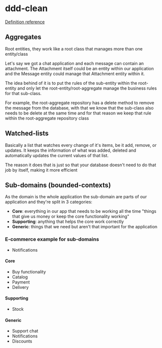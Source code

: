 # ddd-clean

[Definition reference](https://efficient-sloth-d85.notion.site/Gloss-rio-DDD-3a81b4df36d348a299ccbc53f38a1665)

## Aggregates

Root entities, they work like a root class that manages more than one entity/class

Let's say we got a chat application and each message can contain an attachment. The Attachment itself could be an entity within our application and the Message entity could manage that Attachment entity within it.

The idea behind of it is to put the rules of the sub-entity within the root-entity and only let the root-entity/root-aggregate manage the business rules for that sub-class.

For example, the root-aggregate repository has a delete method to remove the message from the database, with that we know that the sub-class also needs to be delete at the same time and for that reason we keep that rule within the root-aggregate repository class

## Watched-lists

Basically a list that watches every change of it's items, be it add, remove, or updates. It keeps the information of what was added, deleted and automatically updates the current values of that list.

The reason it does that is just so that your database doesn't need to do that job by itself, making it more efficient

## Sub-domains (bounded-contexts)

As the domain is the whole application the sub-domain are parts of our application and they're split in 3 categories:

- **Core**: everything in our app that needs to be working all the time "things that give us money or keep the core functionality working"
- **Supporting**: anything that helps the core work correctly
- **Generic**: things that we need but aren't that important for the application

### E-commerce example for sub-domains

- Notifications

#### Core

- Buy functionality
- Catalog
- Payment
- Delivery

#### Supporting

- Stock

#### Generic

- Support chat
- Notifications
- Discounts
